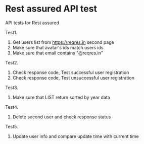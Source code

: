 # Rest assured API test

API tests for Rest assured

Test1.
1. Get users list from https://reqres.in second page
2. Make sure that avatar's ids match users ids
3. Make sure that email contains "@reqres.in"

Test2.
1. Check response code, Test successful user registration
2. Check response code, Test unsuccessful user registration

Test3.
1. Make sure that LIST return sorted by year data

Test4.
1. Delete second user and check response status

Test5.
1. Update user info and compare update time with current time
